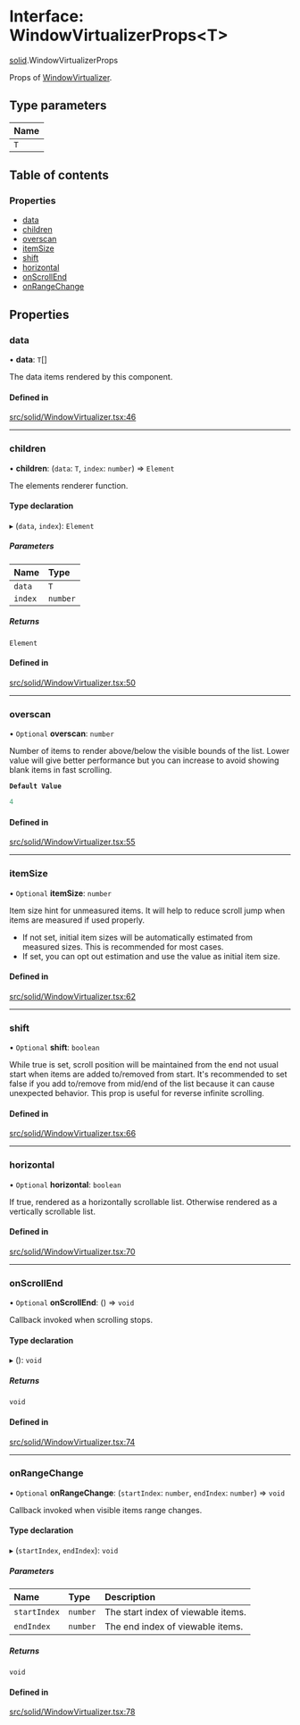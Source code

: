 # Interface: WindowVirtualizerProps\<T\>

[solid](../modules/solid.md).WindowVirtualizerProps

Props of [WindowVirtualizer](../modules/solid.md#windowvirtualizer).

## Type parameters

| Name |
| :------ |
| `T` |

## Table of contents

### Properties

- [data](solid.WindowVirtualizerProps.md#data)
- [children](solid.WindowVirtualizerProps.md#children)
- [overscan](solid.WindowVirtualizerProps.md#overscan)
- [itemSize](solid.WindowVirtualizerProps.md#itemsize)
- [shift](solid.WindowVirtualizerProps.md#shift)
- [horizontal](solid.WindowVirtualizerProps.md#horizontal)
- [onScrollEnd](solid.WindowVirtualizerProps.md#onscrollend)
- [onRangeChange](solid.WindowVirtualizerProps.md#onrangechange)

## Properties

### data

• **data**: `T`[]

The data items rendered by this component.

#### Defined in

[src/solid/WindowVirtualizer.tsx:46](https://github.com/inokawa/virtua/blob/0581bc9da8f43b9ce79d94b16ddd7bd93360b17f/src/solid/WindowVirtualizer.tsx#L46)

___

### children

• **children**: (`data`: `T`, `index`: `number`) => `Element`

The elements renderer function.

#### Type declaration

▸ (`data`, `index`): `Element`

##### Parameters

| Name | Type |
| :------ | :------ |
| `data` | `T` |
| `index` | `number` |

##### Returns

`Element`

#### Defined in

[src/solid/WindowVirtualizer.tsx:50](https://github.com/inokawa/virtua/blob/0581bc9da8f43b9ce79d94b16ddd7bd93360b17f/src/solid/WindowVirtualizer.tsx#L50)

___

### overscan

• `Optional` **overscan**: `number`

Number of items to render above/below the visible bounds of the list. Lower value will give better performance but you can increase to avoid showing blank items in fast scrolling.

**`Default Value`**

```ts
4
```

#### Defined in

[src/solid/WindowVirtualizer.tsx:55](https://github.com/inokawa/virtua/blob/0581bc9da8f43b9ce79d94b16ddd7bd93360b17f/src/solid/WindowVirtualizer.tsx#L55)

___

### itemSize

• `Optional` **itemSize**: `number`

Item size hint for unmeasured items. It will help to reduce scroll jump when items are measured if used properly.

- If not set, initial item sizes will be automatically estimated from measured sizes. This is recommended for most cases.
- If set, you can opt out estimation and use the value as initial item size.

#### Defined in

[src/solid/WindowVirtualizer.tsx:62](https://github.com/inokawa/virtua/blob/0581bc9da8f43b9ce79d94b16ddd7bd93360b17f/src/solid/WindowVirtualizer.tsx#L62)

___

### shift

• `Optional` **shift**: `boolean`

While true is set, scroll position will be maintained from the end not usual start when items are added to/removed from start. It's recommended to set false if you add to/remove from mid/end of the list because it can cause unexpected behavior. This prop is useful for reverse infinite scrolling.

#### Defined in

[src/solid/WindowVirtualizer.tsx:66](https://github.com/inokawa/virtua/blob/0581bc9da8f43b9ce79d94b16ddd7bd93360b17f/src/solid/WindowVirtualizer.tsx#L66)

___

### horizontal

• `Optional` **horizontal**: `boolean`

If true, rendered as a horizontally scrollable list. Otherwise rendered as a vertically scrollable list.

#### Defined in

[src/solid/WindowVirtualizer.tsx:70](https://github.com/inokawa/virtua/blob/0581bc9da8f43b9ce79d94b16ddd7bd93360b17f/src/solid/WindowVirtualizer.tsx#L70)

___

### onScrollEnd

• `Optional` **onScrollEnd**: () => `void`

Callback invoked when scrolling stops.

#### Type declaration

▸ (): `void`

##### Returns

`void`

#### Defined in

[src/solid/WindowVirtualizer.tsx:74](https://github.com/inokawa/virtua/blob/0581bc9da8f43b9ce79d94b16ddd7bd93360b17f/src/solid/WindowVirtualizer.tsx#L74)

___

### onRangeChange

• `Optional` **onRangeChange**: (`startIndex`: `number`, `endIndex`: `number`) => `void`

Callback invoked when visible items range changes.

#### Type declaration

▸ (`startIndex`, `endIndex`): `void`

##### Parameters

| Name | Type | Description |
| :------ | :------ | :------ |
| `startIndex` | `number` | The start index of viewable items. |
| `endIndex` | `number` | The end index of viewable items. |

##### Returns

`void`

#### Defined in

[src/solid/WindowVirtualizer.tsx:78](https://github.com/inokawa/virtua/blob/0581bc9da8f43b9ce79d94b16ddd7bd93360b17f/src/solid/WindowVirtualizer.tsx#L78)
